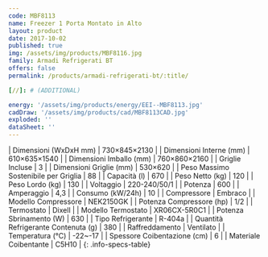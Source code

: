 ```yaml
---
code: MBF8113
name: Freezer 1 Porta Montato in Alto
layout: product
date: 2017-10-02
published: true
img: /assets/img/products/MBF8116.jpg
family: Armadi Refrigerati BT
offers: false
permalink: /products/armadi-refrigerati-bt/:title/

[//]: # (ADDITIONAL)

energy: '/assets/img/products/energy/EEI--MBF8113.jpg'
cadDraw: '/assets/img/products/cad/MBF8113CAD.jpg'
exploded: ''
dataSheet: ''
---
```



| Dimensioni (WxDxH mm) | 730×845×2130 |
| Dimensioni Interne (mm) | 610×635×1540 |
| Dimensioni Imballo (mm) | 760×860×2160 |
| Griglie Incluse | 3 |
| Dimensioni Griglie (mm) | 530×620 |
| Peso Massimo Sostenibile per Griglia | 88 |
| Capacità (l) | 670 |
| Peso Netto (kg) | 120 |
| Peso Lordo (kg) | 130 |
| Voltaggio | 220-240/50/1 |
| Potenza | 600 |
| Amperaggio | 4,3 |
| Consumo (kW/24h) | 10 |
| Compressore | Embraco |
| Modello Compressore | NEK2150GK |
| Potenza Compressore (hp) | 1/2 |
| Termostato | Dixell |
| Modello Termostato | XR06CX-5R0C1 |
| Potenza Sbrinamento (W) | 630 |
| Tipo Refrigerante | R-404a |
| Quantità Refrigerante Contenuta (g) | 380 |
| Raffreddamento | Ventilato |
| Temperatura (°C) | -22~-17 |
| Spessore Coibentazione (cm) | 6 |
| Materiale Coibentante | C5H10 |
{: .info-specs-table}
